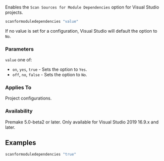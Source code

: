 Enables the `Scan Sources for Module Dependencies` option for Visual Studio projects.

```lua
scanformoduledependencies "value"
```
If no value is set for a configuration, Visual Studio will default the option to `No`.

### Parameters ###

`value` one of:
* `on`, `yes`, `true` - Sets the option to `Yes`.
* `off`, `no`, `false` - Sets the option to `No`.

### Applies To ###

Project configurations.

### Availability ###

Premake 5.0-beta2 or later. Only available for Visual Studio 2019 16.9.x and later.

## Examples ##

```lua
scanformoduledependencies "true"
```